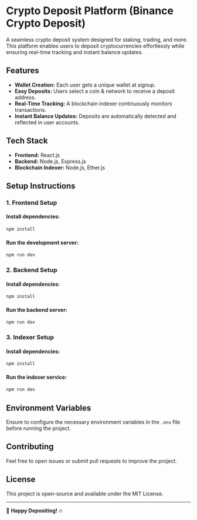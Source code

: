 # Crypto Deposit Platform (Binance Crypto Deposit)

A seamless crypto deposit system designed for staking, trading, and more. This platform enables users to deposit cryptocurrencies effortlessly while ensuring real-time tracking and instant balance updates.

## Features
- **Wallet Creation:** Each user gets a unique wallet at signup.
- **Easy Deposits:** Users select a coin & network to receive a deposit address.
- **Real-Time Tracking:** A blockchain indexer continuously monitors transactions.
- **Instant Balance Updates:** Deposits are automatically detected and reflected in user accounts.

## Tech Stack
- **Frontend:** React.js
- **Backend:** Node.js, Express.js
- **Blockchain Indexer:** Node.js, Ether.js

## Setup Instructions

### 1. Frontend Setup
#### Install dependencies:
```sh
npm install
```
#### Run the development server:
```sh
npm run dev
```

### 2. Backend Setup
#### Install dependencies:
```sh
npm install
```
#### Run the backend server:
```sh
npm run dev
```

### 3. Indexer Setup
#### Install dependencies:
```sh
npm install
```
#### Run the indexer service:
```sh
npm run dev
```

## Environment Variables
Ensure to configure the necessary environment variables in the `.env` file before running the project.

## Contributing
Feel free to open issues or submit pull requests to improve the project.

## License
This project is open-source and available under the MIT License.

---
🚀 **Happy Depositing!** 🔥

